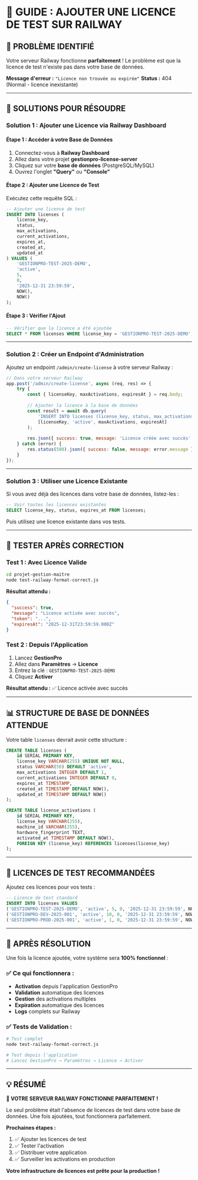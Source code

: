 # 🔑 **GUIDE : AJOUTER UNE LICENCE DE TEST SUR RAILWAY**

## 🎯 **PROBLÈME IDENTIFIÉ**

Votre serveur Railway fonctionne **parfaitement** ! Le problème est que la licence de test n'existe pas dans votre base de données.

**Message d'erreur :** `"Licence non trouvée ou expirée"`
**Status :** 404 (Normal - licence inexistante)

---

## 🔧 **SOLUTIONS POUR RÉSOUDRE**

### **Solution 1 : Ajouter une Licence via Railway Dashboard**

#### **Étape 1 : Accéder à votre Base de Données**
1. Connectez-vous à **Railway Dashboard**
2. Allez dans votre projet **gestionpro-license-server**
3. Cliquez sur votre **base de données** (PostgreSQL/MySQL)
4. Ouvrez l'onglet **"Query"** ou **"Console"**

#### **Étape 2 : Ajouter une Licence de Test**
Exécutez cette requête SQL :

```sql
-- Ajouter une licence de test
INSERT INTO licenses (
    license_key, 
    status, 
    max_activations, 
    current_activations,
    expires_at,
    created_at,
    updated_at
) VALUES (
    'GESTIONPRO-TEST-2025-DEMO',
    'active',
    5,
    0,
    '2025-12-31 23:59:59',
    NOW(),
    NOW()
);
```

#### **Étape 3 : Vérifier l'Ajout**
```sql
-- Vérifier que la licence a été ajoutée
SELECT * FROM licenses WHERE license_key = 'GESTIONPRO-TEST-2025-DEMO';
```

---

### **Solution 2 : Créer un Endpoint d'Administration**

Ajoutez un endpoint `/admin/create-license` à votre serveur Railway :

```javascript
// Dans votre serveur Railway
app.post('/admin/create-license', async (req, res) => {
    try {
        const { licenseKey, maxActivations, expiresAt } = req.body;
        
        // Ajouter la licence à la base de données
        const result = await db.query(
            'INSERT INTO licenses (license_key, status, max_activations, expires_at) VALUES (?, ?, ?, ?)',
            [licenseKey, 'active', maxActivations, expiresAt]
        );
        
        res.json({ success: true, message: 'Licence créée avec succès' });
    } catch (error) {
        res.status(500).json({ success: false, message: error.message });
    }
});
```

---

### **Solution 3 : Utiliser une Licence Existante**

Si vous avez déjà des licences dans votre base de données, listez-les :

```sql
-- Voir toutes les licences existantes
SELECT license_key, status, expires_at FROM licenses;
```

Puis utilisez une licence existante dans vos tests.

---

## 🧪 **TESTER APRÈS CORRECTION**

### **Test 1 : Avec Licence Valide**
```bash
cd projet-gestion-maitre
node test-railway-format-correct.js
```

**Résultat attendu :**
```json
{
  "success": true,
  "message": "Licence activée avec succès",
  "token": "...",
  "expiresAt": "2025-12-31T23:59:59.000Z"
}
```

### **Test 2 : Depuis l'Application**
1. Lancez **GestionPro**
2. Allez dans **Paramètres** → **Licence**
3. Entrez la clé : `GESTIONPRO-TEST-2025-DEMO`
4. Cliquez **Activer**

**Résultat attendu :** ✅ Licence activée avec succès

---

## 📊 **STRUCTURE DE BASE DE DONNÉES ATTENDUE**

Votre table `licenses` devrait avoir cette structure :

```sql
CREATE TABLE licenses (
    id SERIAL PRIMARY KEY,
    license_key VARCHAR(255) UNIQUE NOT NULL,
    status VARCHAR(50) DEFAULT 'active',
    max_activations INTEGER DEFAULT 1,
    current_activations INTEGER DEFAULT 0,
    expires_at TIMESTAMP,
    created_at TIMESTAMP DEFAULT NOW(),
    updated_at TIMESTAMP DEFAULT NOW()
);

CREATE TABLE license_activations (
    id SERIAL PRIMARY KEY,
    license_key VARCHAR(255),
    machine_id VARCHAR(255),
    hardware_fingerprint TEXT,
    activated_at TIMESTAMP DEFAULT NOW(),
    FOREIGN KEY (license_key) REFERENCES licenses(license_key)
);
```

---

## 🎯 **LICENCES DE TEST RECOMMANDÉES**

Ajoutez ces licences pour vos tests :

```sql
-- Licence de test standard
INSERT INTO licenses VALUES 
('GESTIONPRO-TEST-2025-DEMO', 'active', 5, 0, '2025-12-31 23:59:59', NOW(), NOW()),
('GESTIONPRO-DEV-2025-001', 'active', 10, 0, '2025-12-31 23:59:59', NOW(), NOW()),
('GESTIONPRO-PROD-2025-001', 'active', 1, 0, '2025-12-31 23:59:59', NOW(), NOW());
```

---

## 🚀 **APRÈS RÉSOLUTION**

Une fois la licence ajoutée, votre système sera **100% fonctionnel** :

### ✅ **Ce qui fonctionnera :**
- **Activation** depuis l'application GestionPro
- **Validation** automatique des licences
- **Gestion** des activations multiples
- **Expiration** automatique des licences
- **Logs** complets sur Railway

### ✅ **Tests de Validation :**
```bash
# Test complet
node test-railway-format-correct.js

# Test depuis l'application
# Lancez GestionPro → Paramètres → Licence → Activer
```

---

## 💡 **RÉSUMÉ**

**🎉 VOTRE SERVEUR RAILWAY FONCTIONNE PARFAITEMENT !**

Le seul problème était l'absence de licences de test dans votre base de données. Une fois ajoutées, tout fonctionnera parfaitement.

**Prochaines étapes :**
1. ✅ Ajouter les licences de test
2. ✅ Tester l'activation
3. ✅ Distribuer votre application
4. ✅ Surveiller les activations en production

**Votre infrastructure de licences est prête pour la production !**
